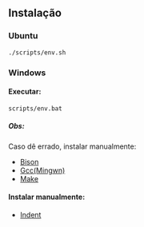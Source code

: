 ## Instalação

### Ubuntu

```shell
./scripts/env.sh
```

### Windows

#### Executar:
```batch
scripts/env.bat
```

##### Obs:
Caso dê errado, instalar manualmente:
- [Bison](http://gnuwin32.sourceforge.net/packages/bison.htm)
- [Gcc(Mingwn)](http://mingw-w64.org/doku.php)
- [Make](http://gnuwin32.sourceforge.net/packages/make.htm)

#### Instalar manualmente:
- [Indent](http://gnuwin32.sourceforge.net/packages/indent.htm)
